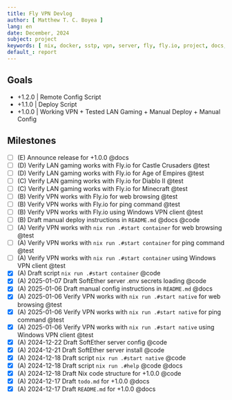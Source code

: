 ```yaml
---
title: Fly VPN Devlog
author: [ Matthew T. C. Boyea ]
lang: en
date: December, 2024
subject: project
keywords: [ nix, docker, sstp, vpn, server, fly, fly.io, project, docs, code, test, history, log ]
default_: report
---
```


## Goals

- +1.2.0 | Remote Config Script
- +1.1.0 | Deploy Script
- +1.0.0 | Working VPN + Tested LAN Gaming + Manual Deploy + Manual Config

## Milestones

- [ ] (E) Announce release for +1.0.0 @docs
- [ ] (D) Verify LAN gaming works with Fly.io for Castle Crusaders @test
- [ ] (D) Verify LAN gaming works with Fly.io for Age of Empires @test
- [ ] (C) Verify LAN gaming works with Fly.io for Diablo II @test
- [ ] (C) Verify LAN gaming works with Fly.io for Minecraft @test
- [ ] (B) Verify VPN works with Fly.io for web browsing @test
- [ ] (B) Verify VPN works with Fly.io for ping command @test
- [ ] (B) Verify VPN works with Fly.io using Windows VPN client @test
- [ ] (B) Draft manual deploy instructions in `README.md` @docs @code
- [ ] (A) Verify VPN works with `nix run .#start container` for web browsing @test
- [ ] (A) Verify VPN works with `nix run .#start container` for ping command @test
- [ ] (A) Verify VPN works with `nix run .#start container` using Windows VPN client @test
- [x] (A) Draft script `nix run .#start container` @code
- [x] (A) 2025-01-07 Draft SoftEther server .env secrets loading @code
- [x] (A) 2025-01-06 Draft manual config instructions in `README.md` @docs
- [x] (A) 2025-01-06 Verify VPN works with `nix run .#start native` for web browsing @test
- [x] (A) 2025-01-06 Verify VPN works with `nix run .#start native` for ping command @test
- [x] (A) 2025-01-06 Verify VPN works with `nix run .#start native` using Windows VPN client @test
- [x] (A) 2024-12-22 Draft SoftEther server config @code
- [x] (A) 2024-12-21 Draft SoftEther server install @code
- [x] (A) 2024-12-18 Draft script `nix run .#start native` @code
- [x] (A) 2024-12-18 Draft script `nix run .#help` @code @docs
- [x] (A) 2024-12-18 Draft Nix code structure for +1.0.0 @code
- [x] (A) 2024-12-17 Draft `todo.md` for +1.0.0 @docs
- [x] (A) 2024-12-17 Draft `README.md` for +1.0.0 @docs

